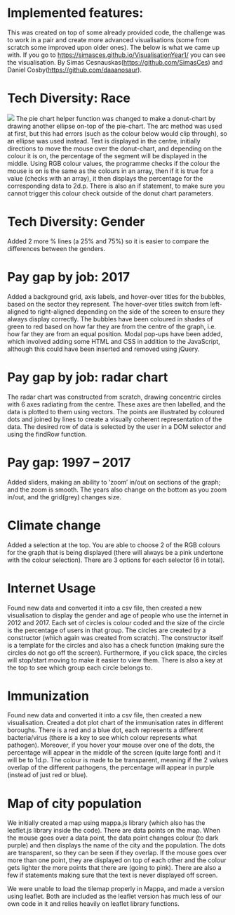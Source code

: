 # Implemented features: 
This was created on top of some already provided code, the challenge was to work in a pair and create more advanced visualisations (some from scratch some improved upon older ones). The below is what we came up with. If you go to https://simasces.github.io/VisualisationYear1/ you can see the visualisation. By Simas Cesnauskas(https://github.com/SimasCes) and Daniel Cosby(https://github.com/daaanosaur).

# Tech Diversity: Race 
<img src="visImages/race">
The pie chart helper function was changed to make a donut-chart by drawing another ellipse on-top of the pie-chart. The arc method was used at first, but this had errors (such as the colour below would clip through), so an ellipse was used instead. Text is displayed in the centre, initially directions to move the mouse over the donut-chart, and depending on the colour it is on, the percentage of the segment will be displayed in the middle. Using RGB colour values, the programme checks if the colour the mouse is on is the same as the colours in an array, then if it is true for a value (checks with an array), it then displays the percentage for the corresponding data to 2d.p. There is also an if statement, to make sure you cannot trigger this colour check outside of the donut chart parameters.

# Tech Diversity: Gender

Added 2 more % lines (a 25% and 75%) so it is easier to compare the differences between the genders.

# Pay gap by job: 2017

Added a background grid, axis labels, and hover-over titles for the bubbles, based on the sector they represent. The hover-over titles switch from left-aligned to right-aligned depending on the side of the screen to ensure they always display correctly. The bubbles have been coloured in shades of green to red based on how far they are from the centre of the graph, i.e. how far they are from an equal position. Modal pop-ups have been added, which involved adding some HTML and CSS in addition to the JavaScript, although this could have been inserted and removed using jQuery.

# Pay gap by job: radar chart

The radar chart was constructed from scratch, drawing concentric circles with 6 axes radiating from the centre. These axes are then labelled, and the data is plotted to them using vectors. The points are illustrated by coloured dots and joined by lines to create a visually coherent representation of the data. The desired row of data is selected by the user in a DOM selector and using the findRow function.

# Pay gap: 1997 – 2017

Added sliders, making an ability to ‘zoom’ in/out on sections of the graph; and the zoom is smooth. The years also change on the bottom as you zoom in/out, and the grid(grey) changes size. 

# Climate change

Added a selection at the top. You are able to choose 2 of the RGB colours for the graph that is being displayed (there will always be a pink undertone with the colour selection). There are 3 options for each selector (6 in total). 

# Internet Usage

Found new data and converted it into a csv file, then created a new visualisation to display the gender and age of people who use the internet in 2012 and 2017. Each set of circles is colour coded and the size of the circle is the percentage of users in that group. The circles are created by a constructor (which again was created from scratch). The constructor itself is a template for the circles and also has a check function (making sure the circles do not go off the screen). Furthermore, if you click space, the circles will stop/start moving to make it easier to view them. There is also a key at the top to see which group each circle belongs to.

# Immunization

Found new data and converted it into a csv file, then created a new visualisation. Created a dot plot chart of the immunisation rates in different boroughs. There is a red and a blue dot, each represents a different bacteria/virus (there is a key to see which colour represents what pathogen). Moreover, if you hover your mouse over one of the dots, the percentage will appear in the middle of the screen (quite large font) and it will be to 1d.p. The colour is made to be transparent, meaning if the 2 values overlap of the different pathogens, the percentage will appear in purple (instead of just red or blue).

# Map of city population

We initially created a map using mappa.js library (which also has the leaflet.js library inside the code). There are data points on the map. When the mouse goes over a data point, the data point changes colour (to dark purple) and then displays the name of the city and the population. The dots are transparent, so they can be seen if they overlap. If the mouse goes over more than one point, they are displayed on top of each other and the colour gets lighter the more points that there are (going to pink). There are also a few if statements making sure that the text is never displayed off screen. 

We were unable to load the tilemap properly in Mappa, and made a version using leaflet. Both are included as the leaflet version has much less of our own code in it and relies heavily on leaflet library functions.

